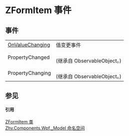 # ZFormItem 事件




## 事件
<table>
<tr>
<td><a href="E_Zhy_Components_Wpf__Model_ZFormItem_OnValueChanging.md">OnValueChanging</a></td>
<td>值变更事件</td></tr>
<tr>
<td>PropertyChanged</td>
<td><br />(继承自 ObservableObject。)</td></tr>
<tr>
<td>PropertyChanging</td>
<td><br />(继承自 ObservableObject。)</td></tr>
</table>

## 参见


#### 引用
<a href="T_Zhy_Components_Wpf__Model_ZFormItem.md">ZFormItem 类</a>  
<a href="N_Zhy_Components_Wpf__Model.md">Zhy.Components.Wpf._Model 命名空间</a>  
